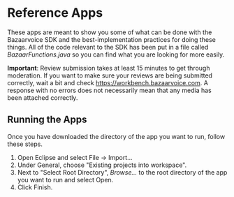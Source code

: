 Reference Apps
===

These apps are meant to show you some of what can be done with the Bazaarvoice SDK and the best-implementation practices for doing these things. All of the code relevant to the SDK has been put in a file called _BazaarFunctions.java_ so you can find what you are looking for more easily.

**Important**: Review submission takes at least 15 minutes to get through moderation. If you want to make sure your reviews are being submitted correctly, wait a bit and check https://workbench.bazaarvoice.com. A response with no errors does not necessarily mean that any media has been attached correctly.

Running the Apps
-
Once you have downloaded the directory of the app you want to run, follow these steps.

1. Open Eclipse and select File -> Import...
2. Under General, choose "Existing projects into workspace".
3. Next to "Select Root Directory", _Browse..._ to the root directory of the app you want to run and select Open.
4. Click Finish.